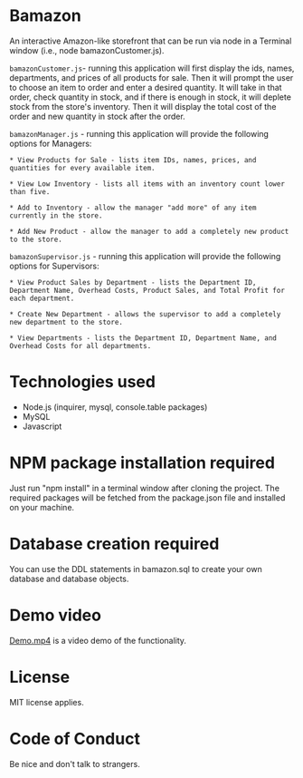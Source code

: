 # Bamazon
An interactive Amazon-like storefront that can be run via node in a Terminal window (i.e., node bamazonCustomer.js).

`bamazonCustomer.js`- running this application will first display the ids, names, departments, and prices of all products for sale. Then it will prompt the user to choose an item to order and enter a desired quantity. It will take in that order, check quantity in stock, and if there is enough in stock, it will deplete stock from the store's inventory. Then it will display the total cost of the order and new quantity in stock after the order.

`bamazonManager.js` - running this application will provide the following options for Managers:

    * View Products for Sale - lists item IDs, names, prices, and quantities for every available item.
    
    * View Low Inventory - lists all items with an inventory count lower than five.
    
    * Add to Inventory - allow the manager "add more" of any item currently in the store.
    
    * Add New Product - allow the manager to add a completely new product to the store.

`bamazonSupervisor.js` - running this application will provide the following options for Supervisors:

    * View Product Sales by Department - lists the Department ID, Department Name, Overhead Costs, Product Sales, and Total Profit for each department.
   
    * Create New Department - allows the supervisor to add a completely new department to the store.

    * View Departments - lists the Department ID, Department Name, and Overhead Costs for all departments.

# Technologies used
* Node.js (inquirer, mysql, console.table packages)
* MySQL
* Javascript

# NPM package installation required
Just run "npm install" in a terminal window after cloning the project. The required packages will be fetched from the package.json file and installed on your machine.

# Database creation required
You can use the DDL statements in bamazon.sql to create your own database and database objects.

# Demo video
[Demo.mp4](https://github.com/jenguin777/bamazon/blob/master/Demo.mp4) is a video demo of the functionality.

# License
MIT license applies.

# Code of Conduct
Be nice and don't talk to strangers.
